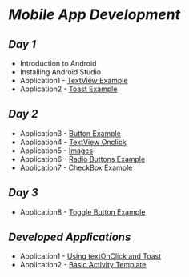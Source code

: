# *Mobile App Development* 

## *Day 1*
* Introduction to Android
* Installing Android Studio
* Application1 - [TextView Example](https://github.com/darsigangothri06/MobileAppDevelopment/tree/App1)
* Application2 - [Toast Example](https://github.com/darsigangothri06/MobileAppDevelopment/tree/App2)

## *Day 2*
* Application3 - [Button Example](https://github.com/darsigangothri06/MobileAppDevelopment/tree/App3)
* Application4 - [TextView Onclick](https://github.com/darsigangothri06/MobileAppDevelopment/tree/App4)
* Application5 - [Images](https://github.com/darsigangothri06/MobileAppDevelopment/tree/App5)
* Application6 - [Radio Buttons Example](https://github.com/darsigangothri06/MobileAppDevelopment/tree/App6)
* Application7 - [CheckBox Example](https://github.com/darsigangothri06/MobileAppDevelopment/tree/app7)

## *Day 3*
* Application8 - [Toggle Button Example](https://github.com/darsigangothri06/MobileAppDevelopment/tree/App8)

## *Developed Applications*
* Application1 - [Using textOnClick and Toast](https://github.com/darsigangothri06/MobileAppDevelopment/tree/DevApp)
* Application2 - [Basic Activity Template](https://github.com/darsigangothri06/MobileAppDevelopment/tree/DevApp2)
